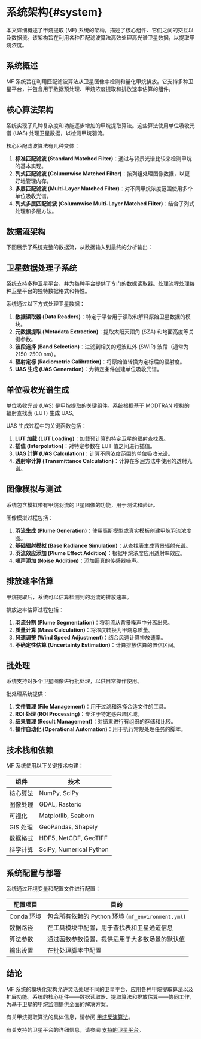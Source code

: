# 系统架构{#system}

本文详细概述了甲烷提取 (MF) 系统的架构，描述了核心组件、它们之间的交互以及数据流。该架构旨在利用各种匹配滤波算法高效处理高光谱卫星数据，以提取甲烷浓度。

## 系统概述

MF 系统旨在利用匹配滤波算法从卫星图像中检测和量化甲烷排放。它支持多种卫星平台，并包含用于数据预处理、甲烷浓度提取和排放速率估算的组件。

## 核心算法架构

系统实现了几种复杂度和功能逐步增加的甲烷提取算法。这些算法使用单位吸收光谱 (UAS) 处理卫星数据，以检测甲烷羽流。

核心匹配滤波算法有几种变体：

1. **标准匹配滤波 (Standard Matched Filter)**：通过与背景光谱比较来检测甲烷的基本实现。
2. **列式匹配滤波 (Columnwise Matched Filter)**：按列组处理图像数据，以更好地管理内存。
3. **多层匹配滤波 (Multi-Layer Matched Filter)**：对不同甲烷浓度范围使用多个单位吸收光谱。
4. **列式多层匹配滤波 (Columnwise Multi-Layer Matched Filter)**：结合了列式处理和多层方法。

## 数据流架构

下图展示了系统完整的数据流，从数据输入到最终的分析输出：

## 卫星数据处理子系统

系统支持多种卫星平台，并为每种平台提供了专门的数据读取器。处理流程处理每种卫星平台的独特数据格式和特性。

系统通过以下方式处理卫星数据：

1. **数据读取器 (Data Readers)**：特定于平台用于读取和解释原始卫星数据的模块。
2. **元数据提取 (Metadata Extraction)**：提取太阳天顶角 (SZA) 和地面高度等关键参数。
3. **波段选择 (Band Selection)**：过滤到相关的短波红外 (SWIR) 波段（通常为 2150-2500 nm）。
4. **辐射定标 (Radiometric Calibration)**：将原始值转换为定标后的辐射度。
5. **UAS 生成 (UAS Generation)**：为特定条件创建单位吸收光谱。

## 单位吸收光谱生成

单位吸收光谱 (UAS) 是甲烷提取的关键组件。系统根据基于 MODTRAN 模拟的辐射查找表 (LUT) 生成 UAS。

UAS 生成过程中的关键函数包括：

1. **LUT 加载 (LUT Loading)**：加载预计算的特定卫星的辐射查找表。
2. **插值 (Interpolation)**：对特定参数在 LUT 值之间进行插值。
3. **UAS 计算 (UAS Calculation)**：计算不同浓度范围的单位吸收光谱。
4. **透射率计算 (Transmittance Calculation)**：计算在多层方法中使用的透射光谱。

## 图像模拟与测试

系统包含模拟带有甲烷羽流的卫星图像的功能，用于测试和验证。

图像模拟过程包括：

1. **羽流生成 (Plume Generation)**：使用高斯模型或真实模板创建甲烷羽流浓度图。
2. **基础辐射模拟 (Base Radiance Simulation)**：从查找表生成背景辐射光谱。
3. **羽流效应添加 (Plume Effect Addition)**：根据甲烷浓度应用透射率效应。
4. **噪声添加 (Noise Addition)**：添加逼真的传感器噪声。

## 排放速率估算

甲烷提取后，系统可以估算检测到的羽流的排放速率。

排放速率估算过程包括：

1. **羽流分割 (Plume Segmentation)**：将羽流从背景噪声中分离出来。
2. **质量计算 (Mass Calculation)**：将浓度转换为甲烷总质量。
3. **风速调整 (Wind Speed Adjustment)**：结合风速计算排放速率。
4. **不确定性估算 (Uncertainty Estimation)**：计算排放估算的置信区间。

## 批处理

系统支持对多个卫星图像进行批处理，以供日常操作使用。

批处理系统提供：

1. **文件管理 (File Management)**：用于过滤和选择合适文件的工具。
2. **ROI 处理 (ROI Processing)**：专注于特定感兴趣区域。
3. **结果管理 (Result Management)**：对结果进行有组织的存储和比较。
4. **操作自动化 (Operational Automation)**：用于执行常规处理任务的脚本。

## 技术栈和依赖

MF 系统使用以下关键技术构建：

| 组件         | 技术                               |
| ------------ | ---------------------------------- |
| 核心算法     | NumPy, SciPy                       |
| 图像处理     | GDAL, Rasterio                     |
| 可视化       | Matplotlib, Seaborn                |
| GIS 处理     | GeoPandas, Shapely                 |
| 数据格式     | HDF5, NetCDF, GeoTIFF              |
| 科学计算     | SciPy, Numerical Python            |

## 系统配置与部署

系统通过环境变量和配置文件进行配置：

| 配置项目         | 目的                                                     |
| ---------------- | -------------------------------------------------------- |
| Conda 环境       | 包含所有依赖的 Python 环境 (`mf_environment.yml`)        |
| 数据路径         | 在工具模块中配置，用于查找表和卫星通道信息               |
| 算法参数         | 通过函数参数设置，提供适用于大多数场景的默认值           |
| 输出设置         | 在批处理脚本中配置                                       |

## 结论

MF 系统的模块化架构允许灵活处理不同的卫星平台、应用各种甲烷提取算法以及扩展功能。系统的核心组件——数据读取器、提取算法和排放估算——协同工作，为基于卫星的甲烷监测提供全面的解决方案。

有关甲烷提取算法的具体信息，请参阅 [甲烷反演算法](./Methaneretrieval.md)。

有关支持的卫星平台的详细信息，请参阅 [支持的卫星平台]()。
